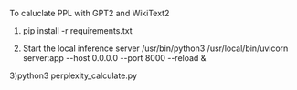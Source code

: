 To caluclate PPL with GPT2 and WikiText2 
1) pip install -r requirements.txt 

2) Start the local inference server
 /usr/bin/python3 /usr/local/bin/uvicorn server:app --host 0.0.0.0 --port 8000 --reload &

3)python3 perplexity_calculate.py 
